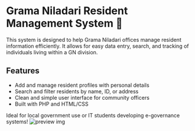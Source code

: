 # Grama Niladari Resident Management System 🏡

This system is designed to help Grama Niladari offices manage resident information efficiently. It allows for easy data entry, search, and tracking of individuals living within a GN division.

## Features
- Add and manage resident profiles with personal details
- Search and filter residents by name, ID, or address
- Clean and simple user interface for community officers
- Built with PHP and HTML/CSS

Ideal for local government use or IT students developing e-governance systems!
![preview img](/preview.PNG)
